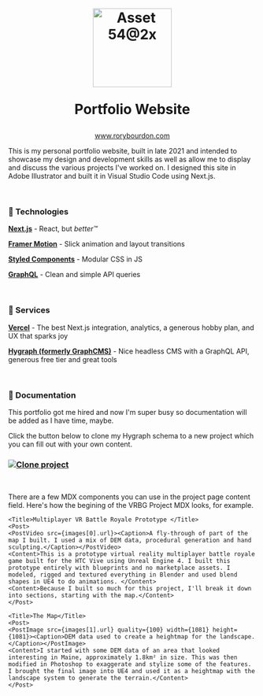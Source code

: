 # <p align="center"><img align="center" width="160" alt="Asset 54@2x" src="https://user-images.githubusercontent.com/3112707/144092189-70e937f7-8550-4ccd-97ed-8f333f9d79f3.png"></p><p align="center">Portfolio Website</p>

<p align="center"><a href="https://www.rorybourdon.com">www.rorybourdon.com</a></p>

This is my personal portfolio website, built in late 2021 and intended to showcase my design and development skills as well as allow me to display and discuss the various projects I've worked on. I designed this site in Adobe Illustrator and built it in Visual Studio Code using Next.js.

&nbsp;

### :wrench: Technologies

**[Next.js](https://github.com/vercel/next.js)** - React, but _better:tm:_

**[Framer Motion](https://github.com/framer/motion)** - Slick animation and layout transitions

**[Styled Components](https://github.com/styled-components/styled-components)** - Modular CSS in JS

**[GraphQL](https://graphql.org/)** - Clean and simple API queries

&nbsp;

### :electric_plug: Services

**[Vercel](https://vercel.com/)** - The best Next.js integration, analytics, a generous hobby plan, and UX that sparks joy

**[Hygraph (formerly GraphCMS)](https://hygraph.com/)** - Nice headless CMS with a GraphQL API, generous free tier and great tools

&nbsp;

### 📖 Documentation

This portfolio got me hired and now I'm super busy so documentation will be added as I have time, maybe.

Click the button below to clone my Hygraph schema to a new project which you can fill out with your own content.

### [![Clone project](https://hygraph.com/button)](https://app.hygraph.com/clone/1c307b6a56ea471f88368b1e42dd7191?name=rorybourdon)

&nbsp;

There are a few MDX components you can use in the project page content field. Here's how the begining of the VRBG Project MDX looks, for example.

```
<Title>Multiplayer VR Battle Royale Prototype </Title>
<Post>
<PostVideo src={images[0].url}><Caption>A fly-through of part of the map I built. I used a mix of DEM data, procedural generation and hand sculpting.</Caption></PostVideo>
<Content>This is a prototype virtual reality multiplayer battle royale game built for the HTC Vive using Unreal Engine 4. I built this prototype entirely with blueprints and no marketplace assets. I modeled, rigged and textured everything in Blender and used blend shapes in UE4 to do animations. </Content>
<Content>Because I built so much for this project, I'll break it down into sections, starting with the map.</Content>
</Post>

<Title>The Map</Title>
<Post>
<PostImage src={images[1].url} quality={100} width={1081} height={1081}><Caption>DEM data used to create a heightmap for the landscape.</Caption></PostImage>
<Content>I started with some DEM data of an area that looked interesting in Maine, approximately 1.8km² in size. This was then modified in Photoshop to exaggerate and stylize some of the features. I brought the final image into UE4 and used it as a heightmap with the landscape system to generate the terrain.</Content>
</Post>
```
